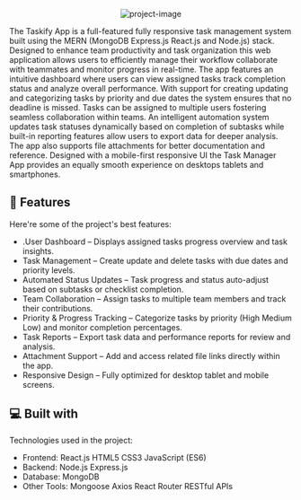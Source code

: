 <p align="center"><img src="https://socialify.git.ci/v4run3/Taskify/image?font=JetBrains+Mono&amp;logo=https%3A%2F%2Fi.postimg.cc%2Fsx5vnR2j%2FTaskify-Logo.png&amp;name=1&amp;pattern=Solid&amp;theme=Dark" alt="project-image"></p>

<p id="description">The Taskify App is a full-featured fully responsive task management system built using the MERN (MongoDB Express.js React.js and Node.js) stack. Designed to enhance team productivity and task organization this web application allows users to efficiently manage their workflow collaborate with teammates and monitor progress in real-time. The app features an intuitive dashboard where users can view assigned tasks track completion status and analyze overall performance. With support for creating updating and categorizing tasks by priority and due dates the system ensures that no deadline is missed. Tasks can be assigned to multiple users fostering seamless collaboration within teams. An intelligent automation system updates task statuses dynamically based on completion of subtasks while built-in reporting features allow users to export data for deeper analysis. The app also supports file attachments for better documentation and reference. Designed with a mobile-first responsive UI the Task Manager App provides an equally smooth experience on desktops tablets and smartphones.</p>

  
  
<h2>🧐 Features</h2>

Here're some of the project's best features:

*   .User Dashboard – Displays assigned tasks progress overview and task insights.
*   Task Management – Create update and delete tasks with due dates and priority levels.
*   Automated Status Updates – Task progress and status auto-adjust based on subtasks or checklist completion.
*   Team Collaboration – Assign tasks to multiple team members and track their contributions.
*   Priority & Progress Tracking – Categorize tasks by priority (High Medium Low) and monitor completion percentages.
*   Task Reports – Export task data and performance reports for review and analysis.
*   Attachment Support – Add and access related file links directly within the app.
*   Responsive Design – Fully optimized for desktop tablet and mobile screens.

  
  
<h2>💻 Built with</h2>

Technologies used in the project:

*   Frontend: React.js HTML5 CSS3 JavaScript (ES6)
*   Backend: Node.js Express.js
*   Database: MongoDB
*   Other Tools: Mongoose Axios React Router RESTful APIs